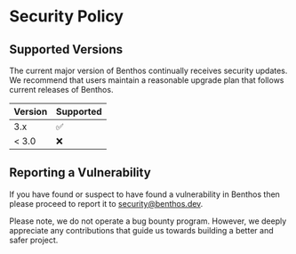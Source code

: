# Security Policy

## Supported Versions

The current major version of Benthos continually receives security updates. We recommend that users maintain a reasonable upgrade plan that follows current releases of Benthos.

| Version | Supported          |
| ------- | ------------------ |
| 3.x   | :white_check_mark: |
| < 3.0   | :x:                |

## Reporting a Vulnerability

If you have found or suspect to have found a vulnerability in Benthos then please proceed to report it to security@benthos.dev.

Please note, we do not operate a bug bounty program. However, we deeply appreciate any contributions that guide us towards building a better and safer project.
